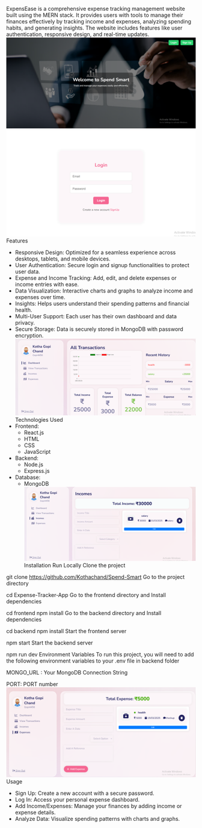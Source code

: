 ExpensEase is a comprehensive expense tracking management website built using the MERN stack. It provides users with tools to manage their finances effectively by tracking income and expenses, analyzing spending habits, and generating insights. The website includes features like user authentication, responsive design, and real-time updates.
![image alt](https://github.com/kothachand/Spend-Smart/blob/af354e618dad0de87d955d363c36173c3d3af09b/Screenshot%20(75).png)
![image alt](https://github.com/kothachand/Spend-Smart/blob/e3b827be190276e1bcf9b44f208269f2862dc6ef/Screenshot%20(76).png)
Features
 * Responsive Design: Optimized for a seamless experience across desktops, tablets, and mobile 
   devices.
 * User Authentication: Secure login and signup functionalities to protect user data.
 * Expense and Income Tracking: Add, edit, and delete expenses or income entries with ease.
 * Data Visualization: Interactive charts and graphs to analyze income and expenses over time.
 * Insights: Helps users understand their spending patterns and financial health.
 * Multi-User Support: Each user has their own dashboard and data privacy.
 * Secure Storage: Data is securely stored in MongoDB with password encryption.
 ![image alt](https://github.com/kothachand/Spend-Smart/blob/e8faeab36285f7dfcbd7e757775bb8ab8c79571a/Screenshot%20(85).png)
Technologies Used
* Frontend:
   * React.js
   * HTML
   * CSS
   * JavaScript
* Backend:
   * Node.js
   * Express.js
* Database:
  * MongoDB
![image alt](https://github.com/kothachand/Spend-Smart/blob/00d8e047ed93c85fca0ce6d705a77ddbc91d91be/Screenshot%20(78).png)
Installation
Run Locally Clone the project

git clone https://github.com/Kothachand/Spend-Smart Go to the project directory

cd Expense-Tracker-App Go to the frontend directory and Install dependencies

cd frontend npm install Go to the backend directory and Install dependencies

cd backend npm install Start the frontend server

npm start Start the backend server

npm run dev Environment Variables To run this project, you will need to add the following environment variables to your .env file in backend folder

MONGO_URL : Your MongoDB Connection String

PORT: PORT number
![image alt](https://github.com/kothachand/Spend-Smart/blob/b5a0bd4e76f18fa241dac51de6a5b516602dc1b4/Screenshot%20(80).png)
Usage
 * Sign Up: Create a new account with a secure password.
 * Log In: Access your personal expense dashboard.
 * Add Income/Expenses: Manage your finances by adding income or expense details.
 * Analyze Data: Visualize spending patterns with charts and graphs.
 
